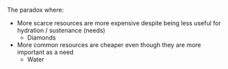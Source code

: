 
The paradox where: 
- More scarce resources are more expensive despite being less useful for hydration / sustenance (needs)
	- Diamonds
- More common resources are cheaper even though they are more important as a need
	- Water


